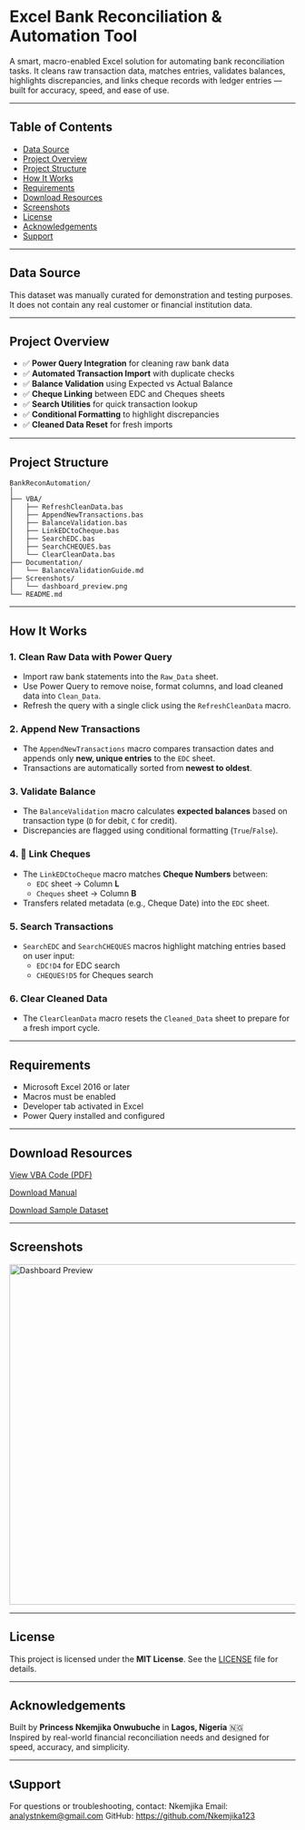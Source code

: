 # Excel Bank Reconciliation & Automation Tool

A smart, macro-enabled Excel solution for automating bank reconciliation tasks. It cleans raw transaction data, matches entries, validates balances, highlights discrepancies, and links cheque records with ledger entries — built for accuracy, speed, and ease of use.

---
##  Table of Contents

- [ Data Source](#Data-Source)
- [ Project Overview](#project-overview)
- [ Project Structure](#project-structure)
- [ How It Works](#how-it-works)
- [ Requirements](#requirements)
- [ Download Resources](#download-resources)
- [ Screenshots](#screenshots)
- [ License](#license)
- [ Acknowledgements](#acknowledgements)
- [ Support](#support)

---
## Data Source
This dataset was manually curated for demonstration and testing purposes. It does not contain any real customer or financial institution data.

---
##   Project Overview

- ✅ **Power Query Integration** for cleaning raw bank data
- ✅ **Automated Transaction Import** with duplicate checks
- ✅ **Balance Validation** using Expected vs Actual Balance
- ✅ **Cheque Linking** between EDC and Cheques sheets
- ✅ **Search Utilities** for quick transaction lookup
- ✅ **Conditional Formatting** to highlight discrepancies
- ✅ **Cleaned Data Reset** for fresh imports

---

##  Project Structure

````
BankReconAutomation/
│
├── VBA/
│   ├── RefreshCleanData.bas
│   ├── AppendNewTransactions.bas
│   ├── BalanceValidation.bas
│   ├── LinkEDCtoCheque.bas
│   ├── SearchEDC.bas
│   ├── SearchCHEQUES.bas
│   └── ClearCleanData.bas
├── Documentation/
│   └── BalanceValidationGuide.md
├── Screenshots/
│   └── dashboard_preview.png
└── README.md

````
---

##  How It Works

### 1.  Clean Raw Data with Power Query
- Import raw bank statements into the `Raw_Data` sheet.
- Use Power Query to remove noise, format columns, and load cleaned data into `Clean_Data`.
- Refresh the query with a single click using the `RefreshCleanData` macro.

### 2.  Append New Transactions
- The `AppendNewTransactions` macro compares transaction dates and appends only **new, unique entries** to the `EDC` sheet.
- Transactions are automatically sorted from **newest to oldest**.

### 3.  Validate Balance
- The `BalanceValidation` macro calculates **expected balances** based on transaction type (`D` for debit, `C` for credit).
- Discrepancies are flagged using conditional formatting (`True`/`False`).

### 4. 🔗 Link Cheques
- The `LinkEDCtoCheque` macro matches **Cheque Numbers** between:
  - `EDC` sheet → Column **L**
  - `Cheques` sheet → Column **B**
- Transfers related metadata (e.g., Cheque Date) into the `EDC` sheet.

### 5.  Search Transactions
- `SearchEDC` and `SearchCHEQUES` macros highlight matching entries based on user input:
  - `EDC!D4` for EDC search
  - `CHEQUES!D5` for Cheques search

### 6.  Clear Cleaned Data
- The `ClearCleanData` macro resets the `Cleaned_Data` sheet to prepare for a fresh import cycle.

---

##  Requirements

- Microsoft Excel 2016 or later  
- Macros must be enabled  
- Developer tab activated in Excel
- Power Query installed and configured

---
## Download Resources

[View VBA Code (PDF)](https://github.com/Nkemjika123/BankReconAutomation/blob/main/Personal%20Financial%20Reconciliation%20VBA%20CODES.pdf)

[Download Manual]([docs/BankReconUserManual.pdf](https://github.com/Nkemjika123/BankReconAutomation/blob/main/%F0%9F%93%98%20User%20Manual_Bank_Reconciliation%20.pdf))

[Download Sample Dataset]([Data/sample_transactions.xlsx](https://github.com/Nkemjika123/BankReconAutomation/blob/main/Personal_Project_Bank_Management.xlsx))

---
##  Screenshots

<img src="https://github.com/user-attachments/assets/2da15f16-d55c-4534-a8a1-254698dc75ae" width="600" alt="Dashboard Preview">


---

##  License

This project is licensed under the **MIT License**. See the [LICENSE](LICENSE) file for details.

---

##  Acknowledgements

Built by **Princess Nkemjika Onwubuche** in **Lagos, Nigeria** 🇳🇬  
Inspired by real-world financial reconciliation needs and designed for speed, accuracy, and simplicity.

---

## 📞Support

For questions or troubleshooting, contact:
Nkemjika 
Email: analystnkem@gmail.com
GitHub: https://github.com/Nkemjika123





